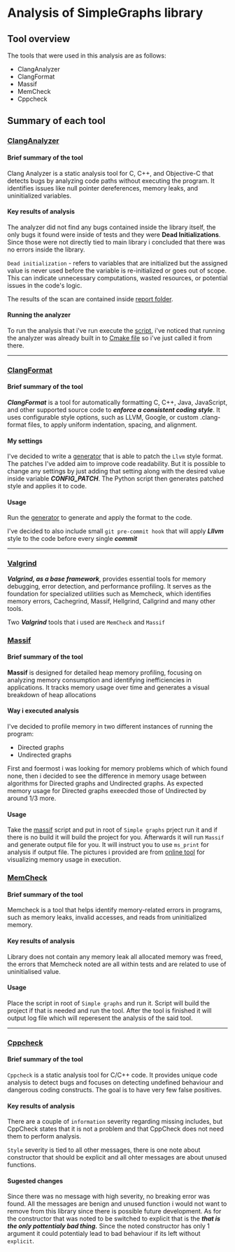# Analysis of SimpleGraphs library

## Tool overview

The tools that were used in this analysis are as follows:

- ClangAnalyzer
- ClangFormat
- Massif
- MemCheck
- Cppcheck

## Summary of each tool

### [ClangAnalyzer](https://clang-analyzer.llvm.org/)

#### Brief summary of the tool

Clang Analyzer is a static analysis tool for C, C++, and Objective-C that detects bugs by analyzing code paths without executing the program. It identifies issues like null pointer dereferences, memory leaks, and uninitialized variables.

#### Key results of analysis

The analyzer did not find any bugs contained inside the library itself, the only bugs it found were inside of tests and they were **Dead Initializations**. Since those were not directly tied to main library i concluded that there was no errors inside the library.

`Dead initialization` - refers to variables that are initialized but the assigned value is never used before the variable is re-initialized or goes out of scope. This can indicate unnecessary computations, wasted resources, or potential issues in the code's logic.

The results of the scan are contained inside [report folder](./ClangAnalyzer/run-clangAnalyzer.sh).

#### Running the analyzer

To run the analysis that i've run execute the [script](./ClangAnalyzer/run-clangAnalyzer.sh), i've noticed that running the analyzer was already built in to [Cmake file](./SimpleGraphs/CMakeLists.txt) so i've just called it from there.

---

### [ClangFormat](https://clang.llvm.org/docs/ClangFormat.html)

#### Brief summary of the tool

_**ClangFormat**_ is a tool for automatically formatting C, C++, Java, JavaScript, and other supported source code to _**enforce a consistent coding style**_.
It uses configurable style options, such as LLVM, Google, or custom .clang-format files, to apply uniform indentation, spacing, and alignment.

#### My settings

I've decided to write a [generator](./ClangFormat/generateStyle) that is able to patch the `Llvm` style format.
The patches I've added aim to improve code readability.
But it is possible to change any settings by just adding that setting along with the desired value inside variable **_CONFIG_PATCH_**.
The Python script then generates patched style and applies it to code.

#### Usage

Run the [generator](./ClangFormat/generateStyle) to generate and apply the format to the code.

I've decided to also include small `git pre-commit hook` that will apply **_Lllvm_** style to the code before every single **_commit_**

---

### [Valgrind](https://valgrind.org/)

**_Valgrind, as a base framework_**, provides essential tools for memory debugging, error detection, and performance profiling. It serves as the foundation for specialized utilities such as Memcheck, which identifies memory errors, Cachegrind, Massif, Hellgrind, Callgrind and many other tools.

Two **_Valgrind_** tools that i used are `MemCheck` and `Massif`
### [Massif](https://valgrind.org/docs/manual/ms-manual.html)

#### Brief summary of the tool

**Massif** is designed for detailed heap memory profiling, focusing on analyzing memory consumption and identifying inefficiencies in applications. It tracks memory usage over time and generates a visual breakdown of heap allocations

#### Way i executed analysis 

I've decided to profile memory in two different instances of running the program:
- Directed graphs
- Undirected graphs

First and foermost i was looking for memory problems which of which found none, then i decided to see the difference in memory usage between algorithms for Directed graphs and Undirected graphs.
As expected memory usage for Directed graphs exeecded those of Undirected by around 1/3 more.

#### Usage 

Take the [massif](./Valgrind/Massif/massif.sh) script and put in root of `Simple graphs` prject run it and if there is no build it will build the project for you.
Afterwards it will run `Massif` and  generate output file for you. It will instruct you to use `ms_print` for analysis if output file. The pictures i provided are from [online tool](http://boutglay.com/massifjs/) for visualizing memory usage in execution.


### [MemCheck](https://valgrind.org/docs/manual/quick-start.html)

#### Brief summary of the tool 

Memcheck is a tool that helps identify memory-related errors in programs, such as memory leaks, invalid accesses, and reads from uninitialized memory. 

#### Key results of analysis 

Library does not contain any memory leak all allocated memory was freed, the errors that Memcheck noted are all within tests and are related to use of uninitialised value. 


#### Usage
 
Place the script in root of `Simple graphs` and run it. Script will build the project if that is needed and run the tool. After the tool is finished it will output log file which will reperesent the analysis of the said tool.

---

### [Cppcheck](https://cppcheck.sourceforge.io/)

#### Brief summary of the tool

`Cppcheck` is a static analysis tool for C/C++ code. It provides unique code analysis to detect bugs and focuses on detecting undefined behaviour and dangerous coding constructs. The goal is to have very few false positives.

#### Key results of analysis 

There are a couple of `information` severity regarding missing includes, but CppCheck states that it is not a problem and that CppCheck does not need them to perform analysis.

`Style` severity is tied to all other messages, there is one note about constructor that should be explicit and all ohter messages are about unused functions. 

#### Sugested changes 

Since there was no message with high severity, no breaking error was found.
All the messages are benign and unused function i would not want to remove from this library since there is possible future development.
As for the constructor that was noted to be switched to explicit that is the ***that is the only pottentialy bad thing.*** 
Since the noted constructor has only 1 argument it could potentialy lead to bad behaviour if its left without `explicit`.
